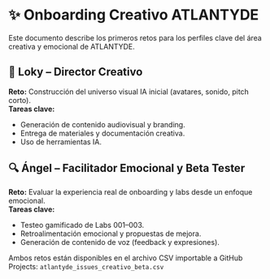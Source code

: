 
# ✨ Onboarding Creativo ATLANTYDE

Este documento describe los primeros retos para los perfiles clave del área creativa y emocional de ATLANTYDE.

## 🎨 Loky – Director Creativo

**Reto:** Construcción del universo visual IA inicial (avatares, sonido, pitch corto).  
**Tareas clave:**
- Generación de contenido audiovisual y branding.
- Entrega de materiales y documentación creativa.
- Uso de herramientas IA.

## 🔍 Ángel – Facilitador Emocional y Beta Tester

**Reto:** Evaluar la experiencia real de onboarding y labs desde un enfoque emocional.  
**Tareas clave:**
- Testeo gamificado de Labs 001–003.
- Retroalimentación emocional y propuestas de mejora.
- Generación de contenido de voz (feedback y expresiones).

Ambos retos están disponibles en el archivo CSV importable a GitHub Projects: `atlantyde_issues_creativo_beta.csv`
